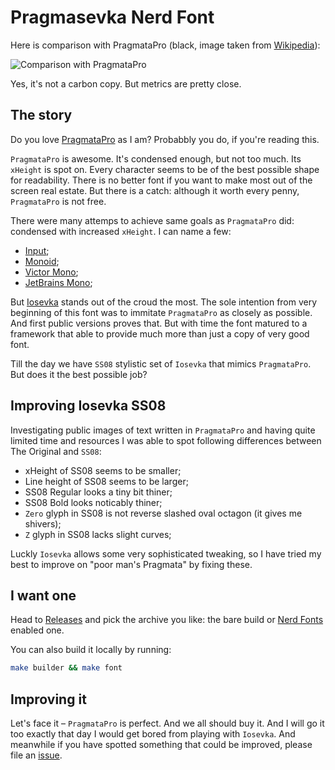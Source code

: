# Pragmasevka Nerd Font

Here is comparison with PragmataPro (black, image taken from [Wikipedia](https://en.wikipedia.org/wiki/PragmataPro)):

![Comparison with PragmataPro](https://github.com/shytikov/pragmasevka/blob/main/sample.png?raw=true)

Yes, it's not a carbon copy. But metrics are pretty close. 

## The story

Do you love [PragmataPro](https://fsd.it/shop/fonts/pragmatapro/) as I am? Probabbly you do, if you're reading this.

`PragmataPro` is awesome. It's condensed enough, but not too much. Its ``xHeight`` is spot on. Every character seems to be of the best possible shape for readability. There is no better font if you want to make most out of the screen real estate. But there is a catch: although it worth every penny, `PragmataPro` is not free.

There were many attemps to achieve same goals as `PragmataPro` did: condensed with increased `xHeight`. I can name a few:

- [Input](https://input.djr.com/);
- [Monoid](https://larsenwork.com/monoid/);
- [Victor Mono](https://rubjo.github.io/victor-mono/);
- [JetBrains Mono](https://www.jetbrains.com/lp/mono/);

But [Iosevka](https://github.com/be5invis/Iosevka) stands out of the croud the most. The sole intention from very beginning of this font was to immitate `PragmataPro` as closely as possible. And first public versions proves that. But with time the font matured to a framework that able to provide much more than just a copy of very good font.

Till the day we have `SS08` stylistic set of `Iosevka` that mimics `PragmataPro`. But does it the best possible job?  

## Improving Iosevka SS08

Investigating public images of text written in `PragmataPro` and having quite limited time and resources I was able to spot following differences between The Original and `SS08`:

- xHeight of SS08 seems to be smaller;
- Line height of SS08 seems to be larger;
- SS08 Regular looks a tiny bit thiner;
- SS08 Bold looks noticably thiner;
- `Zero` glyph in SS08 is not reverse slashed oval octagon (it gives me shivers);
- `Z` glyph in SS08 lacks slight curves;

Luckly `Iosevka` allows some very sophisticated tweaking, so I have tried my best to improve on "poor man's Pragmata" by fixing these.

## I want one

Head to [Releases](https://github.com/shytikov/pragmasevka/releases) and pick the archive you like: the bare build or [Nerd Fonts](https://www.nerdfonts.com/) enabled one.

You can also build it locally by running:

```sh
make builder && make font
```

## Improving it

Let's face it – `PragmataPro` is perfect. And we all should buy it. And I will go it too exactly that day I would get bored from playing with `Iosevka`. And meanwhile if you have spotted something that could be improved, please file an [issue](https://github.com/shytikov/pragmasevka/issues).
